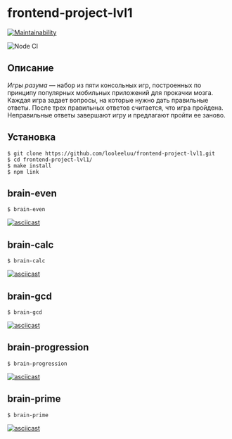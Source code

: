 # frontend-project-lvl1
[![Maintainability](https://api.codeclimate.com/v1/badges/6065469a3fec8e7eb9c4/maintainability)](https://codeclimate.com/github/looleeluu/frontend-project-lvl1/maintainability)

![Node CI](https://github.com/looleeluu/frontend-project-lvl1/workflows/Node%20CI/badge.svg?event=push)

## Описание 

*Игры разума* — набор из пяти консольных игр, построенных по принципу популярных мобильных приложений для прокачки мозга. Каждая игра задает вопросы, на которые нужно дать правильные ответы. После трех правильных ответов считается, что игра пройдена. Неправильные ответы завершают игру и предлагают пройти ее заново.

## Установка
```
$ git clone https://github.com/looleeluu/frontend-project-lvl1.git
$ cd frontend-project-lvl1/
$ make install
$ npm link
```

## brain-even
`$ brain-even`

[![asciicast](https://asciinema.org/a/HPcTCFXWfigOQcTl5ivLLFWH8.svg)](https://asciinema.org/a/HPcTCFXWfigOQcTl5ivLLFWH8)

## brain-calc
`$ brain-calc`

[![asciicast](https://asciinema.org/a/9RC9j2ixGZbmZwN072FYf8nJL.svg)](https://asciinema.org/a/9RC9j2ixGZbmZwN072FYf8nJL)

## brain-gcd
`$ brain-gcd`

[![asciicast](https://asciinema.org/a/J0xbB9q6zEwSGIJzsMiec3tZH.svg)](https://asciinema.org/a/J0xbB9q6zEwSGIJzsMiec3tZH)

## brain-progression
`$ brain-progression`

[![asciicast](https://asciinema.org/a/AdSMetKDo96kKiX8jZW3NY9k3.svg)](https://asciinema.org/a/AdSMetKDo96kKiX8jZW3NY9k3)

## brain-prime
`$ brain-prime`

[![asciicast](https://asciinema.org/a/8Ey24i1Vgskev8ed18YQ8mrNA.svg)](https://asciinema.org/a/8Ey24i1Vgskev8ed18YQ8mrNA)